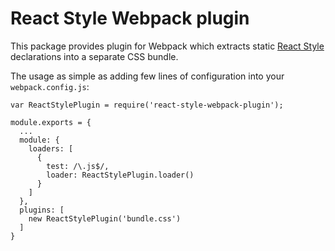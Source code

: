 # React Style Webpack plugin

This package provides plugin for Webpack which extracts static [React Style][]
declarations into a separate CSS bundle.

The usage as simple as adding few lines of configuration into your
`webpack.config.js`:

    var ReactStylePlugin = require('react-style-webpack-plugin');

    module.exports = {
      ...
      module: {
        loaders: [
          {
            test: /\.js$/,
            loader: ReactStylePlugin.loader()
          }
        ]
      },
      plugins: [
        new ReactStylePlugin('bundle.css')
      ]
    }

[React Style]: https://github.com/js-next/react-style
